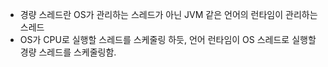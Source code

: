 - 경량 스레드란 OS가 관리하는 스레드가 아닌 JVM 같은 언어의 런타임이 관리하는 스레드
- OS가 CPU로 실행할 스레드를 스케줄링 하듯, 언어 런타임이 OS 스레드로 실행할 경량 스레드를 스케줄링함.